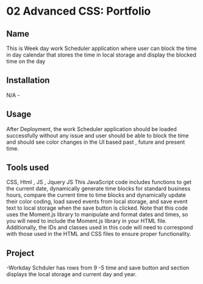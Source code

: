 # 02 Advanced CSS: Portfolio

## Name
This is Week day work Scheduler application where user can block the time in day calendar that stores the time in local storage and display the blocked time on the day

## Installation
N/A -

## Usage
After Deployment, the work Scheduler application should be loaded successfully without any issue and user should be able to block the time and should see color changes in the UI based past , future and present time.

## Tools used
CSS, Html , JS , Jquery
JS 
This JavaScript code includes functions to get the current date, dynamically generate time blocks for standard business hours, compare the current time to time blocks and dynamically update their color coding, load saved events from local storage, and save event text to local storage when the save button is clicked. Note that this code uses the Moment.js library to manipulate and format dates and times, so you will need to include the Moment.js library in your HTML file. Additionally, the IDs and classes used in this code will need to correspond with those used in the HTML and CSS files to ensure proper functionality.

## Project 
-Workday Schduler has rows from 9 -5 time and save button and section displays the local storage and current day and year.


